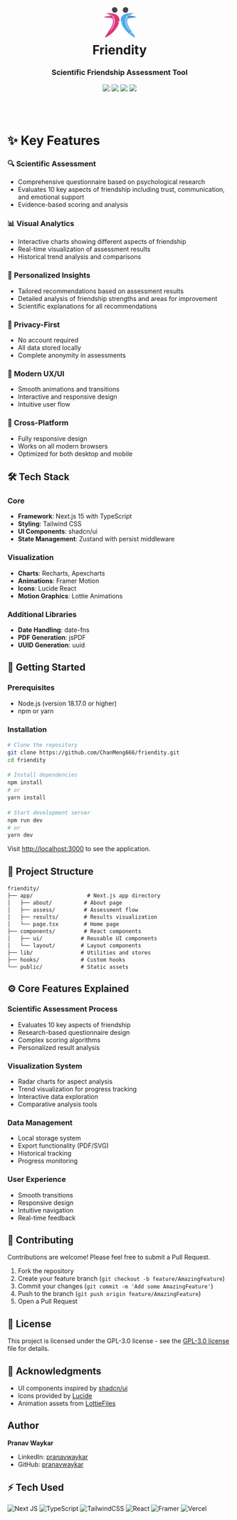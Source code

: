 <div align="center">
 <h1><img src="public/friendscope-logo.svg" width="80px"><br/>Friendity</h1>
 <h3>Scientific Friendship Assessment Tool</h3>
 <img src="https://img.shields.io/badge/Next.js-15.0-black?style=for-the-badge&logo=next.js"/>
 <img src="https://img.shields.io/badge/TypeScript-5.0-blue?style=for-the-badge&logo=typescript"/> 
 <img src="https://img.shields.io/badge/Tailwind_CSS-3.4-38B2AC?style=for-the-badge&logo=tailwind-css"/>
 <img src="https://img.shields.io/badge/License-GPL3.0-brightgreen?style=for-the-badge"/>
</div>

<br/>

<br/>


<br/>

# ✨ Key Features

### 🔍 Scientific Assessment
- Comprehensive questionnaire based on psychological research
- Evaluates 10 key aspects of friendship including trust, communication, and emotional support
- Evidence-based scoring and analysis

### 📊 Visual Analytics
- Interactive charts showing different aspects of friendship
- Real-time visualization of assessment results
- Historical trend analysis and comparisons

### 🎯 Personalized Insights
- Tailored recommendations based on assessment results
- Detailed analysis of friendship strengths and areas for improvement
- Scientific explanations for all recommendations

### 🔐 Privacy-First
- No account required
- All data stored locally
- Complete anonymity in assessments

### 💫 Modern UX/UI
- Smooth animations and transitions
- Interactive and responsive design
- Intuitive user flow

### 📱 Cross-Platform
- Fully responsive design
- Works on all modern browsers
- Optimized for both desktop and mobile

## 🛠️ Tech Stack

### Core
- **Framework**: Next.js 15 with TypeScript
- **Styling**: Tailwind CSS
- **UI Components**: shadcn/ui
- **State Management**: Zustand with persist middleware

### Visualization
- **Charts**: Recharts, Apexcharts
- **Animations**: Framer Motion
- **Icons**: Lucide React
- **Motion Graphics**: Lottie Animations

### Additional Libraries
- **Date Handling**: date-fns
- **PDF Generation**: jsPDF
- **UUID Generation**: uuid

## 🚀 Getting Started

### Prerequisites
- Node.js (version 18.17.0 or higher)
- npm or yarn

### Installation
```bash
# Clone the repository
git clone https://github.com/ChanMeng666/friendity.git
cd friendity

# Install dependencies
npm install
# or
yarn install

# Start development server
npm run dev
# or
yarn dev
```

Visit [http://localhost:3000](http://localhost:3000) to see the application.

## 📁 Project Structure
```
friendity/
├── app/                 # Next.js app directory
│   ├── about/          # About page
│   ├── assess/         # Assessment flow
│   ├── results/        # Results visualization
│   └── page.tsx        # Home page
├── components/         # React components
│   ├── ui/            # Reusable UI components
│   └── layout/        # Layout components
├── lib/               # Utilities and stores
├── hooks/             # Custom hooks
└── public/            # Static assets
```

## ⚙️ Core Features Explained

### Scientific Assessment Process
- Evaluates 10 key aspects of friendship
- Research-based questionnaire design
- Complex scoring algorithms
- Personalized result analysis

### Visualization System
- Radar charts for aspect analysis
- Trend visualization for progress tracking
- Interactive data exploration
- Comparative analysis tools

### Data Management
- Local storage system
- Export functionality (PDF/SVG)
- Historical tracking
- Progress monitoring

### User Experience
- Smooth transitions
- Responsive design
- Intuitive navigation
- Real-time feedback

## 🤝 Contributing

Contributions are welcome! Please feel free to submit a Pull Request.

1. Fork the repository
2. Create your feature branch (`git checkout -b feature/AmazingFeature`)
3. Commit your changes (`git commit -m 'Add some AmazingFeature'`)
4. Push to the branch (`git push origin feature/AmazingFeature`)
5. Open a Pull Request

## 📄 License

This project is licensed under the GPL-3.0 license - see the [GPL-3.0 license](LICENSE) file for details.

## 🙏 Acknowledgments

- UI components inspired by [shadcn/ui](https://ui.shadcn.com/)
- Icons provided by [Lucide](https://lucide.dev/)
- Animation assets from [LottieFiles](https://lottiefiles.com/)

## Author

**Pranav Waykar**
- LinkedIn: [pranavwaykar](https://www.linkedin.com/in/pranavwaykar/)
- GitHub: [pranavwaykar](https://github.com/pranavwaykar)

## ⚡ Tech Used
![Next JS](https://img.shields.io/badge/Next-black?style=for-the-badge&logo=next.js&logoColor=white)
![TypeScript](https://img.shields.io/badge/typescript-%23007ACC.svg?style=for-the-badge&logo=typescript&logoColor=white)
![TailwindCSS](https://img.shields.io/badge/tailwindcss-%2338B2AC.svg?style=for-the-badge&logo=tailwind-css&logoColor=white)
![React](https://img.shields.io/badge/react-%2320232a.svg?style=for-the-badge&logo=react&logoColor=%2361DAFB)
![Framer](https://img.shields.io/badge/Framer-black?style=for-the-badge&logo=framer&logoColor=blue)
![Vercel](https://img.shields.io/badge/vercel-%23000000.svg?style=for-the-badge&logo=vercel&logoColor=white)
